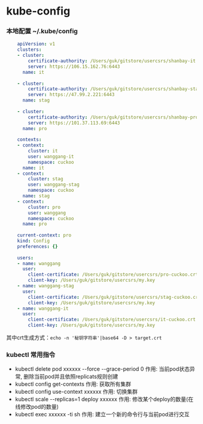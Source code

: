 # kube-config
### 本地配置 ~/.kube/config
``` yml
    apiVersion: v1
    clusters:
    - cluster:
        certificate-authority: /Users/guk/gitstore/usercsrs/shanbay-it.crt
        server: https://106.15.162.76:6443
      name: it
    
    - cluster:
        certificate-authority: /Users/guk/gitstore/usercsrs/shanbay-stag.crt
        server: https://47.99.2.221:6443
      name: stag
    
    - cluster:
        certificate-authority: /Users/guk/gitstore/usercsrs/shanbay-pro.crt
        server: https://101.37.113.69:6443
      name: pro
    
    contexts:
    - context:
        cluster: it
        user: wanggang-it
        namespace: cuckoo
      name: it
    - context:
        cluster: stag
        user: wanggang-stag
        namespace: cuckoo
      name: stag
    - context:
        cluster: pro
        user: wanggang
        namespace: cuckoo
      name: pro
    
    current-context: pro
    kind: Config
    preferences: {}
    
    users:
    - name: wanggang
      user:
        client-certificate: /Users/guk/gitstore/usercsrs/pro-cuckoo.crt
        client-key: /Users/guk/gitstore/usercsrs/my.key
    - name: wanggang-stag
      user:
        client-certificate: /Users/guk/gitstore/usercsrs/stag-cuckoo.crt
        client-key: /Users/guk/gitstore/usercsrs/my.key
    - name: wanggang-it
      user:
        client-certificate: /Users/guk/gitstore/usercsrs/it-cuckoo.crt
        client-key: /Users/guk/gitstore/usercsrs/my.key
```
其中crt生成方式：```echo -n '秘钥字符串'|base64 -D > target.crt```

### kubectl 常用指令
+ kubectl delete pod xxxxxx --force --grace-period 0 
作用: 当前pod状态异常, 删除当前pod并且依照replicats规则创建
+ kubectl config get-contexts
作用: 获取所有集群
+ kubectl config use-context xxxxxx
作用: 切换集群
+ kubectl scale --replicas=1 deploy xxxxxx
作用: 修改某个deploy的数量(在线修改pod的数量)
+ kubectl exec xxxxxx -ti sh
作用: 建立一个新的命令行与当前pod进行交互
